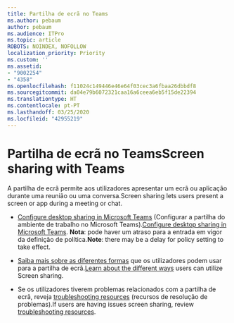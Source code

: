 ```yaml
---
title: Partilha de ecrã no Teams
ms.author: pebaum
author: pebaum
ms.audience: ITPro
ms.topic: article
ROBOTS: NOINDEX, NOFOLLOW
localization_priority: Priority
ms.custom: ''
ms.assetid:
- "9002254"
- "4358"
ms.openlocfilehash: f11024c149446e46e64f03cec3a6fbaa26dbbdf8
ms.sourcegitcommit: da04e79b6072321caa16a6ceea6eb5f15de22394
ms.translationtype: HT
ms.contentlocale: pt-PT
ms.lasthandoff: 03/25/2020
ms.locfileid: "42955219"
---
```

# <a name="screen-sharing-with-teams"></a><span data-ttu-id="77174-102">Partilha de ecrã no Teams</span><span class="sxs-lookup"><span data-stu-id="77174-102">Screen sharing with Teams</span></span>

<span data-ttu-id="77174-103">A partilha de ecrã permite aos utilizadores apresentar um ecrã ou aplicação durante uma reunião ou uma conversa.</span><span class="sxs-lookup"><span data-stu-id="77174-103">Screen sharing lets users present a screen or app during a meeting or chat.</span></span>

- <span data-ttu-id="77174-104">[Configure desktop sharing in Microsoft Teams](https://docs.microsoft.com/microsoftteams/configure-desktop-sharing) (Configurar a partilha do ambiente de trabalho no Microsoft Teams).</span><span class="sxs-lookup"><span data-stu-id="77174-104">[Configure desktop sharing in Microsoft Teams](https://docs.microsoft.com/microsoftteams/configure-desktop-sharing).</span></span> <span data-ttu-id="77174-105">**Nota**: pode haver um atraso para a entrada em vigor da definição de política.</span><span class="sxs-lookup"><span data-stu-id="77174-105">**Note**: there may be a delay for policy setting to take effect.</span></span> 

- <span data-ttu-id="77174-106">[Saiba mais sobre as diferentes formas](https://docs.microsoft.com/microsoftteams/meeting-policies-in-teams#meeting-policy-settings---content-sharing) que os utilizadores podem usar para a partilha de ecrã.</span><span class="sxs-lookup"><span data-stu-id="77174-106">[Learn about the different ways](https://docs.microsoft.com/microsoftteams/meeting-policies-in-teams#meeting-policy-settings---content-sharing) users can utilize Screen sharing.</span></span> 

- <span data-ttu-id="77174-107">Se os utilizadores tiverem problemas relacionados com a partilha de ecrã, reveja [troubleshooting resources](https://docs.microsoft.com/microsoftteams/connectivity-issues) (recursos de resolução de problemas).</span><span class="sxs-lookup"><span data-stu-id="77174-107">If users are having issues screen sharing, review [troubleshooting resources](https://docs.microsoft.com/microsoftteams/connectivity-issues).</span></span> 
